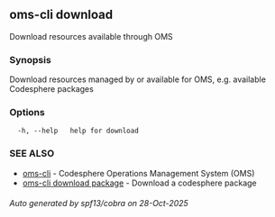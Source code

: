 ## oms-cli download

Download resources available through OMS

### Synopsis

Download resources managed by or available for OMS,
e.g. available Codesphere packages

### Options

```
  -h, --help   help for download
```

### SEE ALSO

* [oms-cli](oms-cli.md)	 - Codesphere Operations Management System (OMS)
* [oms-cli download package](oms-cli_download_package.md)	 - Download a codesphere package

###### Auto generated by spf13/cobra on 28-Oct-2025
